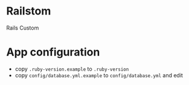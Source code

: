 # Railstom

Rails Custom



# App configuration

* copy `.ruby-version.example` to `.ruby-version`
* copy `config/database.yml.example` to `config/database.yml` and edit
